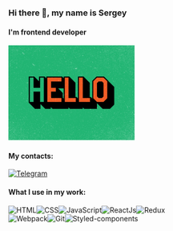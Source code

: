 ### Hi there 👋, my name is Sergey
#### I'm frontend developer

<img src="./images/hello-3.gif" width="50%" height="50%"/>

#### My contacts:
<a href="https://t.me/kirSerJS" target="_blank"><img src="https://img.shields.io/badge/-Telegram-0088cc?style=flat&logo=telegram&logoColor=white" alt="Telegram"></a> 

#### What I use in my work:
<img src="https://img.shields.io/badge/-HTML-E34F26?style=flate&logo=html5&logoColor=white" alt="HTML"><img src="https://img.shields.io/badge/-CSS-1572B6?style=flate&logo=css3&logoColor=white" alt="CSS"><img src="https://img.shields.io/badge/-JavaScript-F7DF1E?style=flate&logo=javascript&logoColor=white" alt="JavaScript"><img src="https://img.shields.io/badge/-ReactJs-61DAFB?style=flate&logo=react&logoColor=white" alt="ReactJs"><img src="https://img.shields.io/badge/-Redux-764ABC?style=flate&logo=redux&logoColor=white" alt="Redux"></br>
<img src="https://img.shields.io/badge/-Webpack-8DD6F9?style=flate&logo=webpack&logoColor=white" alt="Webpack"><img src="https://img.shields.io/badge/-Git-F05032?style=flate&logo=git&logoColor=white" alt="Git"><img src="https://img.shields.io/badge/-Styled%20components-DB7093?style=flate&logo=styled-components&logoColor=white" alt="Styled-components">
